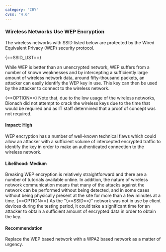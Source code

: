 ```yaml
---
category: "CRY"
cvss: "4.6"
---
```

### Wireless Networks Use WEP Encryption
The wireless networks with SSID listed below are protected by the Wired Equivalent Privacy (WEP) security protocol.

{==SSID_LIST==}

While WEP is better than an unencrypted network, WEP suffers from a number of known weaknesses and by intercepting a sufficiently large amount of wireless network data, around fifty-thousand packets, an attacker can easily identify the WEP key in use. This key can then be used by the attacker to connect to the wireless network.

{==OPTION==} Note that, due to the low usage of the wireless networks, Dionach did not attempt to crack the wireless keys due to the time that would be required and as IT staff determined that a proof of concept was not required.
#### Impact: High
WEP encryption has a number of well-known technical flaws which could allow an attacker with a sufficient volume of intercepted encrypted traffic to identify the key in order to make an authenticated connection to the wireless network.
#### Likelihood: Medium
Breaking WEP encryption is relatively straightforward and there are a number of tutorials available online. In addition, the nature of wireless network communication means that many of the attacks against the network can be performed without being detected, and in some cases without being physically present at the site for more than a few minutes at a time. {==OPTION==} As the "{==SSID==}" network was not in use by client devices during the testing period, it could take a significant time for an attacker to obtain a sufficient amount of encrypted data in order to obtain the key.
#### Recommendation
Replace the WEP based network with a WPA2 based network as a matter of urgency.
